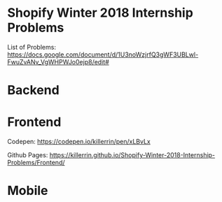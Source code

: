 # Shopify Winter 2018 Internship Problems
List of Problems: https://docs.google.com/document/d/1U3noWzjrfQ3gWF3UBLwl-FwuZvANv_VgWHPWJo0ejp8/edit#

# Backend

# Frontend
Codepen: https://codepen.io/killerrin/pen/xLBvLx

Github Pages: https://killerrin.github.io/Shopify-Winter-2018-Internship-Problems/Frontend/

# Mobile